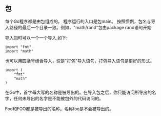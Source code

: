 ## 包

每个Go程序都是由包组成的。
程序运行的入口是包main。
按照惯例，包名与导入路径的最后一个目录一致。例如，"math/rand"包由package rand语句开始

导入包时可以一个一个导入,如下:

```
import "fmt"
import "math"
```

也可以用圆括号组合导入，谠是"打包"导入语句，打包导入语句是更好的形式。

```
import (
    "fmt"
    "math"
)
```

在Go中，首字母大写的名称是被导出的。在导入包之后，你只能访问所导出的名字，任何未导出的名字是不能被包外的代码访问的。

Foo和FOO都是被导出的名称。名称foo是不会被导出的。

## 
